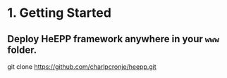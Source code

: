# 1. Getting Started

## Deploy HeEPP framework anywhere in your `www` folder.

git clone https://github.com/charlpcronje/heepp.git 

